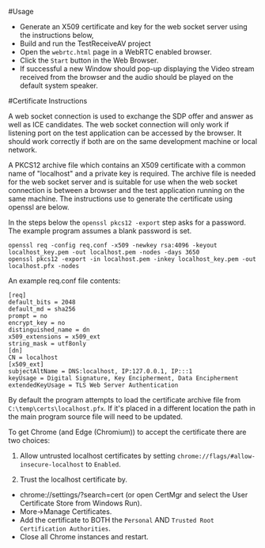 #Usage

 - Generate an X509 certificate and key for the web socket server using the instructions below,
 - Build and run the TestReceiveAV project
 - Open the `webrtc.html` page in a WebRTC enabled browser.
 - Click the `Start` button in the Web Browser.
 - If successful a new Window should pop-up displaying the Video stream received from the browser and the audio should be played on the default system speaker.

 #Certificate Instructions

 A web socket connection is used to exchange the SDP offer and answer as well as ICE candidates. The web socket connection will only work if listening port on the test application can be accessed by the browser. It should work correctly if both are on the same development machine or local network.

 A PKCS12 archive file which contains an X509 certificate with a common name of "localhost" and a private key is required. The archive file is needed for the web socket server and is suitable for use when the web socket connection is between a browser and the test application running on the same machine. The instructions use to generate the certificate using openssl are below. 
 
 In the steps below the `openssl pkcs12 -export` step asks for a password. The example program assumes a blank password is set.

 ````
openssl req -config req.conf -x509 -newkey rsa:4096 -keyout localhost_key.pem -out localhost.pem -nodes -days 3650
openssl pkcs12 -export -in localhost.pem -inkey localhost_key.pem -out localhost.pfx -nodes
````

An example req.conf file contents:

````
[req]
default_bits = 2048
default_md = sha256
prompt = no
encrypt_key = no
distinguished_name = dn
x509_extensions = x509_ext
string_mask = utf8only
[dn]
CN = localhost
[x509_ext]
subjectAltName = DNS:localhost, IP:127.0.0.1, IP:::1 
keyUsage = Digital Signature, Key Encipherment, Data Encipherment
extendedKeyUsage = TLS Web Server Authentication
````

By default the program attempts to load the certificate archive file from `C:\temp\certs\localhost.pfx`. If it's placed in a different location the path in the main program source file will need to be updated.

To get Chrome (and Edge (Chromium)) to accept the certificate there are two choices:

1. Allow untrusted localhost certificates by setting `chrome://flags/#allow-insecure-localhost` to `Enabled`.

2. Trust the localhost certificate by.
 - chrome://settings/?search=cert (or open CertMgr and select the User Certificate Store from Windows Run).
 - More->Manage Certificates.
 - Add the certificate to BOTH the `Personal` AND `Trusted Root Certification Authorities`.
 - Close all Chrome instances and restart.
